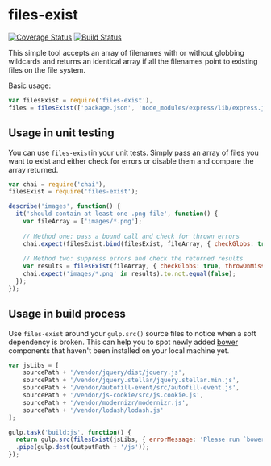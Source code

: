 # files-exist

[![Coverage Status](https://coveralls.io/repos/Kaivosukeltaja/files-exist/badge.svg?branch=master&service=github)](https://coveralls.io/github/Kaivosukeltaja/files-exist?branch=master)
[![Build Status](https://travis-ci.org/Kaivosukeltaja/files-exist.svg?branch=master)](https://travis-ci.org/Kaivosukeltaja/files-exist)

This simple tool accepts an array of filenames with or without globbing wildcards and returns an identical array if all the filenames point to existing files on the file system.

Basic usage:
```javascript
var filesExist = require('files-exist'),
files = filesExist(['package.json', 'node_modules/express/lib/express.js']);
```

## Usage in unit testing
You can use `files-exist`in your unit tests. Simply pass an array of files you want to exist and either check for errors or disable them and compare the array returned.
```javascript
var chai = require('chai'),
filesExist = require('files-exist');

describe('images', function() {
  it('should contain at least one .png file', function() {
    var fileArray = ['images/*.png'];
    
    // Method one: pass a bound call and check for thrown errors
    chai.expect(filesExist.bind(filesExist, fileArray, { checkGlobs: true })).to.not.throw(Error);
    
    // Method two: suppress errors and check the returned results
    var results = filesExist(fileArray, { checkGlobs: true, throwOnMissing: false });
    chai.expect('images/*.png' in results).to.not.equal(false);
  });
});
```

## Usage in build process
Use `files-exist` around your `gulp.src()` source files to notice when a soft dependency is broken. This can help you to spot newly added [bower](http://bower.io/) components that haven't been installed on your local machine yet.

```javascript
var jsLibs = [
    sourcePath + '/vendor/jquery/dist/jquery.js',
    sourcePath + '/vendor/jquery.stellar/jquery.stellar.min.js',
    sourcePath + '/vendor/autofill-event/src/autofill-event.js',
    sourcePath + '/vendor/js-cookie/src/js.cookie.js',
    sourcePath + '/vendor/modernizr/modernizr.js',
    sourcePath + '/vendor/lodash/lodash.js'
];

gulp.task('build:js', function() {
  return gulp.src(filesExist(jsLibs, { errorMessage: 'Please run `bower install` to install missing library' }))
  .pipe(gulp.dest(outputPath + '/js'));
});
```
